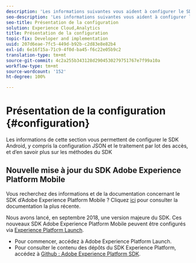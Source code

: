 ```yaml
---
description: 'Les informations suivantes vous aident à configurer le SDK Android, notamment la configuration JSON, le traitement par lots des accès et les méthodes SDK '
seo-description: 'Les informations suivantes vous aident à configurer le SDK Android, notamment la configuration JSON, le traitement par lots des accès et les méthodes SDK '
seo-title: Présentation de la configuration
solution: Experience Cloud,Analytics
title: Présentation de la configuration
topic-fix: Developer and implementation
uuid: 207d6eae-7fc5-449d-b92b-c2d83e8e82b4
exl-id: 6e16f15a-71c9-4f0d-ba45-f6c22e05b9c2
translation-type: tm+mt
source-git-commit: 4c2a255b343128d2904530279751767e7f99a10a
workflow-type: tm+mt
source-wordcount: '152'
ht-degree: 100%

---
```


# Présentation de la configuration {#configuration}

Les informations de cette section vous permettent de configurer le SDK Android, y compris la configuration JSON et le traitement par lot des accès, et d’en savoir plus sur les méthodes du SDK

## Nouvelle mise à jour du SDK Adobe Experience Platform Mobile

Vous recherchez des informations et de la documentation concernant le SDK d’Adobe Experience Platform Mobile ? Cliquez [ici](https://aep-sdks.gitbook.io/docs/) pour consulter la documentation la plus récente.

Nous avons lancé, en septembre 2018, une version majeure du SDK. Ces nouveaux SDK Adobe Experience Platform Mobile peuvent être configurés via [Experience Platform Launch](https://www.adobe.com/fr/experience-platform/launch.html).

* Pour commencer, accédez à Adobe Experience Platform Launch.
* Pour consulter le contenu des dépôts du SDK Experience Platform, accédez à [Github : Adobe Experience Platform SDK](https://github.com/Adobe-Marketing-Cloud/acp-sdks).
